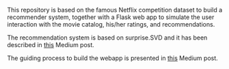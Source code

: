 This repository is based on the famous Netflix competition dataset to build a recommender system, together with a Flask web app to simulate the user interaction with the movie catalog, his/her ratings, and recommendations.

The recommendation system is based on surprise.SVD and it has been described in [this](https://towardsdatascience.com/building-a-movie-recommender-web-app-from-scratch-with-svd-and-flask-part-1-ff4d39b837ea) Medium post.

The guiding process to build the webapp is presented in [this](https://towardsdatascience.com/building-a-movie-recommender-web-app-from-scratch-with-svd-and-flask-part-2-ba8a7b34b020) Medium post.
